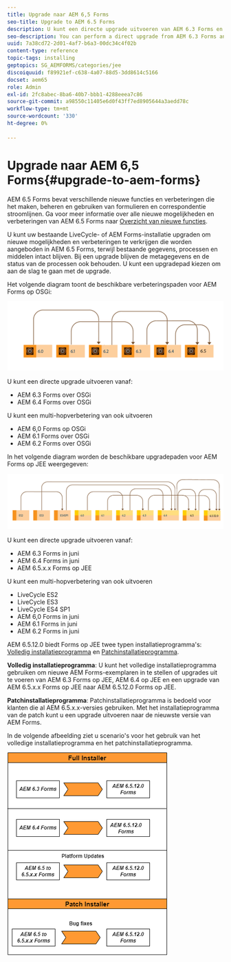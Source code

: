 ```yaml
---
title: Upgrade naar AEM 6,5 Forms
seo-title: Upgrade to AEM 6.5 Forms
description: U kunt een directe upgrade uitvoeren van AEM 6.3 Forms en AEM 6.4 Forms naar AEM 6.5 Forms.
seo-description: You can perform a direct upgrade from AEM 6.3 Forms and AEM 6.4 Forms to AEM 6.5 Forms.
uuid: 7a38cd72-2d01-4af7-b6a3-00dc34c4f02b
content-type: reference
topic-tags: installing
geptopics: SG_AEMFORMS/categories/jee
discoiquuid: f89921ef-c638-4a07-88d5-3dd8614c5166
docset: aem65
role: Admin
exl-id: 2fc8abec-8ba6-40b7-bbb1-4288eeea7c86
source-git-commit: a98550c11405e6d0f43ff7ed8905644a3aedd78c
workflow-type: tm+mt
source-wordcount: '330'
ht-degree: 0%

---
```


# Upgrade naar AEM 6,5 Forms{#upgrade-to-aem-forms}

AEM 6.5 Forms bevat verschillende nieuwe functies en verbeteringen die het maken, beheren en gebruiken van formulieren en correspondentie stroomlijnen. Ga voor meer informatie over alle nieuwe mogelijkheden en verbeteringen van AEM 6.5 Forms naar [Overzicht van nieuwe functies](../../forms/using/whats-new.md).

U kunt uw bestaande LiveCycle- of AEM Forms-installatie upgraden om nieuwe mogelijkheden en verbeteringen te verkrijgen die worden aangeboden in AEM 6.5 Forms, terwijl bestaande gegevens, processen en middelen intact blijven. Bij een upgrade blijven de metagegevens en de status van de processen ook behouden. U kunt een upgradepad kiezen om aan de slag te gaan met de upgrade.

Het volgende diagram toont de beschikbare verbeteringspaden voor AEM Forms op OSGi:

![](do-not-localize/osgi-upgrade-path.png)

U kunt een directe upgrade uitvoeren vanaf:

* AEM 6.3 Forms over OSGi
* AEM 6.4 Forms over OSGi

U kunt een multi-hopverbetering van ook uitvoeren

* AEM 6,0 Forms op OSGi
* AEM 6.1 Forms over OSGi
* AEM 6.2 Forms over OSGi

In het volgende diagram worden de beschikbare upgradepaden voor AEM Forms op JEE weergegeven:

![](do-not-localize/jee-upgrade-6-5.png)

U kunt een directe upgrade uitvoeren vanaf:

* AEM 6.3 Forms in juni
* AEM 6.4 Forms in juni
* AEM 6.5.x.x Forms op JEE

U kunt een multi-hopverbetering van ook uitvoeren

* LiveCycle ES2
* LiveCycle ES3
* LiveCycle ES4 SP1
* AEM 6,0 Forms in juni
* AEM 6.1 Forms in juni
* AEM 6.2 Forms in juni

AEM 6.5.12.0 biedt Forms op JEE twee typen installatieprogramma&#39;s: [Volledig installatieprogramma](https://experienceleague.adobe.com/docs/experience-manager-release-information/aem-release-updates/forms-updates/aem-forms-releases.html) en [Patchinstallatieprogramma](https://experienceleague.adobe.com/docs/experience-manager-release-information/aem-release-updates/forms-updates/aem-forms-releases.html).

**Volledig installatieprogramma**: U kunt het volledige installatieprogramma gebruiken om nieuwe AEM Forms-exemplaren in te stellen of upgrades uit te voeren van AEM 6.3 Forms op JEE, AEM 6.4 op JEE en een upgrade van AEM 6.5.x.x Forms op JEE naar AEM 6.5.12.0 Forms op JEE.

**Patchinstallatieprogramma**: Patchinstallatieprogramma is bedoeld voor klanten die al AEM 6.5.x.x-versies gebruiken. Met het installatieprogramma van de patch kunt u een upgrade uitvoeren naar de nieuwste versie van AEM Forms.

In de volgende afbeelding ziet u scenario&#39;s voor het gebruik van het volledige installatieprogramma en het patchinstallatieprogramma.

![Volledig installatieprogramma en patchinstallatieprogramma](/help/forms/using/assets/full-and-patch-installer.png)

<!--
[Work in Progress]

Migration involves moving only assets (PDF, XDP, images, adaptive forms, correspondence management assets) from one server to another - processes (LCA), settings, configurations, and a few other pieces of metadata are not migrated. Perform the following steps to migrate to AEM 6.3 Forms:

1. Set up a fresh environment of [AEM 6.3 Forms](https://adobe.com/go/learn_aemforms_documentation_63).
1. Move XDP or other compatible assets to the freshly set instance. For detailed instructions, see [Importing and exporting assets to AEM Forms](../../forms/using/import-export-forms-templates.md). [
   ](../../forms/using/import-export-forms-templates.md)
1. Build the required services, if any.

   For example, if you are using AEM Forms on JEE Document Services, changes are required in the code to use document services available in AEM Forms on OSGi.

1. Perform post-installation activities:

    * **Run Migration Utility**

      The migration utility makes the adaptive forms and correspondence management assets of earlier versions compatible with AEM 6.3 forms. You can download the utility from AEM Software Distribution. For step-by-step information to configure and use the migration utility, see [migration utility](../../forms/using/migration-utility.md) documentation.

    * **Reconfigure Adobe Sign**

      If you had Adobe Sign configured in the previous version of AEM Forms, then reconfigure Adobe Sign from AEM Cloud services. For more details, see [Integrate Adobe Sign with AEM Forms](../../forms/using/adobe-sign-integration-adaptive-forms.md).

      Moreover, AEM 6.3 Forms release has introduced many new Adobe Sign features. For step-by-step information to use Adobe Sign, see [Using Adobe Sign in an adaptive form](../../forms/using/working-with-adobe-sign.md).

    * **Reconfigure analytics and reports**

      In AEM 6.3 Forms, traffic variable for source and success event for impression are not available. So, when you upgrade to AEM 6.3 Forms, AEM Forms stops sending data to Adobe Analytics server and analytics reports for adaptive forms are not available. Moreover, AEM 6.3 Forms introduces traffic variable for the version of form analytics and success event for the amount of time spent on a field. So, reconfigure analytics and reports for your AEM Forms environment. For detailed steps, see [Configuring analytics and reports](../../forms/using/configure-analytics-forms-documents.md).

      Methods to calculate average fill time for forms and average read time for have changed. So, when you upgrade to AEM 6.3 forms, older data (data from previous AEM Forms release) for these metrics is available only in Adobe Analytics. It is not visible in AEM Forms analytics reports. For these metrics, AEM Forms analytics reports display data which is captured after performing the upgrade.
      
      -->
